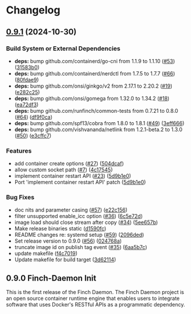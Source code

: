 # Changelog

## [0.9.1](https://github.com/coderbirju/finch-daemon/compare/v0.9.0...v0.9.1) (2024-10-30)


### Build System or External Dependencies

* **deps:** bump github.com/containerd/go-cni from 1.1.9 to 1.1.10 ([#53](https://github.com/coderbirju/finch-daemon/issues/53)) ([31583b0](https://github.com/coderbirju/finch-daemon/commit/31583b0bd25dfdcf5c53ae78882b9df3ac36cc11))
* **deps:** bump github.com/containerd/nerdctl from 1.7.5 to 1.7.7 ([#66](https://github.com/coderbirju/finch-daemon/issues/66)) ([80fdae9](https://github.com/coderbirju/finch-daemon/commit/80fdae9e466a2df51f61f6f7ab22effe21f5913f))
* **deps:** bump github.com/onsi/ginkgo/v2 from 2.17.1 to 2.20.2 ([#19](https://github.com/coderbirju/finch-daemon/issues/19)) ([e282c25](https://github.com/coderbirju/finch-daemon/commit/e282c253bfdd2bad7e97866e75598291892fb7fa))
* **deps:** bump github.com/onsi/gomega from 1.32.0 to 1.34.2 ([#18](https://github.com/coderbirju/finch-daemon/issues/18)) ([ea72df3](https://github.com/coderbirju/finch-daemon/commit/ea72df3f479e10ef0de0357a31a1686d626f5041))
* **deps:** bump github.com/runfinch/common-tests from 0.7.21 to 0.8.0 ([#64](https://github.com/coderbirju/finch-daemon/issues/64)) ([df9f0ca](https://github.com/coderbirju/finch-daemon/commit/df9f0cad2f1cc842a6c3033dc2d635008a2690df))
* **deps:** bump github.com/spf13/cobra from 1.8.0 to 1.8.1 ([#49](https://github.com/coderbirju/finch-daemon/issues/49)) ([3eff666](https://github.com/coderbirju/finch-daemon/commit/3eff666f81e4ea655b9d70e5fa7e8043283ec959))
* **deps:** bump github.com/vishvananda/netlink from 1.2.1-beta.2 to 1.3.0 ([#50](https://github.com/coderbirju/finch-daemon/issues/50)) ([e3cffc7](https://github.com/coderbirju/finch-daemon/commit/e3cffc77ac28451c15d5c6a04ab63fd89c34fe4b))


### Features

* add container create options ([#27](https://github.com/coderbirju/finch-daemon/issues/27)) ([504dcaf](https://github.com/coderbirju/finch-daemon/commit/504dcaf9eff1316c9dd40db82a4ecce9b3e1796d))
* allow custom socket path ([#7](https://github.com/coderbirju/finch-daemon/issues/7)) ([4c17545](https://github.com/coderbirju/finch-daemon/commit/4c1754576d5beb3bd6b12e36893a588b2bb95825))
* implement container restart API ([#23](https://github.com/coderbirju/finch-daemon/issues/23)) ([5d9b1e0](https://github.com/coderbirju/finch-daemon/commit/5d9b1e0f4e1565fd374b0f0941f373a094dc749c))
* Port 'implement container restart API' patch ([5d9b1e0](https://github.com/coderbirju/finch-daemon/commit/5d9b1e0f4e1565fd374b0f0941f373a094dc749c))


### Bug Fixes

* doc nits and parameter casing ([#57](https://github.com/coderbirju/finch-daemon/issues/57)) ([e22c156](https://github.com/coderbirju/finch-daemon/commit/e22c156cc8bcb97f25c6f41a14e833203e8798ce))
* filter unsupported enable_icc option ([#36](https://github.com/coderbirju/finch-daemon/issues/36)) ([6c5e72d](https://github.com/coderbirju/finch-daemon/commit/6c5e72d4e8c9f6a5be12bf38078798423d11064f))
* image load should close stream after copy ([#34](https://github.com/coderbirju/finch-daemon/issues/34)) ([5ee657b](https://github.com/coderbirju/finch-daemon/commit/5ee657b17de96c1d2302e9ee7490ccfdc64cd907))
* Make release binaries static ([d1590fc](https://github.com/coderbirju/finch-daemon/commit/d1590fc52d429e2a8723cc32dd3b372cb43ee0e7))
* README changes re: systemd setup ([#59](https://github.com/coderbirju/finch-daemon/issues/59)) ([2096ded](https://github.com/coderbirju/finch-daemon/commit/2096ded2283a8582186be01eeee42a8c0ab6161d))
* Set release version to 0.9.0 ([#56](https://github.com/coderbirju/finch-daemon/issues/56)) ([024768a](https://github.com/coderbirju/finch-daemon/commit/024768a6937ab2917870f9a3348dc0be114d3523))
* truncate image id on publish tag event ([#35](https://github.com/coderbirju/finch-daemon/issues/35)) ([6aa5b7c](https://github.com/coderbirju/finch-daemon/commit/6aa5b7ce76979682ad1cf2b49ac0237a74cac809))
* update makefile ([f4c7019](https://github.com/coderbirju/finch-daemon/commit/f4c70195b7cf1cf5e602464b7adc28706dd4e08d))
* Update makefile for build target ([3d62114](https://github.com/coderbirju/finch-daemon/commit/3d62114404527ba855c69708450505390fbf2396))

## 0.9.0  Finch-Daemon Init

This is the first release of the Finch Daemon.
The Finch Daemon project is an open source container runtime engine that enables users to integrate software that uses Docker's RESTful APIs as a programmatic dependency.
